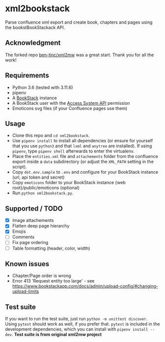 # xml2bookstack
Parse confluence xml export and create book, chapters and pages using the bookstBookStackack API.

## Acknowledgment
The forked repo [ben-tinc/xml2mw](https://github.com/ben-tinc/xml2mw) was a great start. Thank you for all the work! 

## Requirements
* Python 3.6 (tested with 3.11.6)
* pipenv
* A [BookStack](https://www.bookstackapp.com/) instance
* A BookStack user with the [Access System API](https://demo.bookstackapp.com/api/docs#authentication) permission
* Emoticons svg files (if your Confluence pages use them)

## Usage
 
 * Clone this repo and `cd xml2bookstack`.
 * Use `pipenv install` to install all dependencies (or ensure for yourself that you use `python3` and that `lxml` and `anytree` are installed). If using `pipenv`, type `pipenv shell` afterwards to enter the virtualenv.
 * Place the `entities.xml` file and `attachements` folder from the confluence export inside a `data` subdirectory (or adjust the `XML_PATH` setting in the script).
 * Copy `dot.env.sample` to `.env` and configure for your BookStack instance (url, api token and secret)
 * Copy `emoticons` folder to your BookStack instance {web root}/public/emoticons (optional) 
 * Run `python xml2bookstack.py`.

## Supported / TODO
- [X] Image attachements
- [X] Flatten deep page hierarchy
- [X] Emojis
- [ ] Comments
- [ ] Fix page ordering
- [ ] Table formatting (header, color, width)

## Known issues
* Chapter/Page order is wrong
* Error 413 'Request entity too large' - see https://www.bookstackapp.com/docs/admin/upload-config/#changing-upload-limits

## Test suite

If you want to run the test suite, just run `python -m unittest discover`. Using `pytest` should work as well, if you prefer that. `pytest` is included in the development dependencies, which you can install with `pipenv install --dev`. **Test suite is from original xml2mw project**
